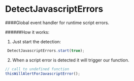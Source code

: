 DetectJavascriptErrors
======================

####Global event handler for runtime script errors.

######How it works:

1. Just start the detection:

```javascript
 DetectJavascriptErrors.start(true);  
```
2. When a script error is detected it will trigger our function.

```javascript
// call to undefined function
thisWillAlertForJavascriptError();
```
